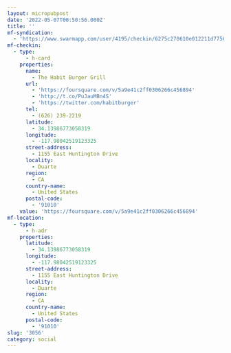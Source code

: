 ```yaml
---
layout: micropubpost
date: '2022-05-07T00:50:56.000Z'
title: ''
mf-syndication:
  - 'https://www.swarmapp.com/user/4195/checkin/6275c270610e012211d77564'
mf-checkin:
  - type:
      - h-card
    properties:
      name:
        - The Habit Burger Grill
      url:
        - 'https://foursquare.com/v/5a9e41c2ff0306266c456894'
        - 'http://t.co/PuJauMBn4S'
        - 'https://twitter.com/habitburger'
      tel:
        - (626) 239-2219
      latitude:
        - 34.13986773058319
      longitude:
        - -117.98042519123325
      street-address:
        - 1155 East Huntington Drive
      locality:
        - Duarte
      region:
        - CA
      country-name:
        - United States
      postal-code:
        - '91010'
    value: 'https://foursquare.com/v/5a9e41c2ff0306266c456894'
mf-location:
  - type:
      - h-adr
    properties:
      latitude:
        - 34.13986773058319
      longitude:
        - -117.98042519123325
      street-address:
        - 1155 East Huntington Drive
      locality:
        - Duarte
      region:
        - CA
      country-name:
        - United States
      postal-code:
        - '91010'
slug: '3056'
category: social
---
```

